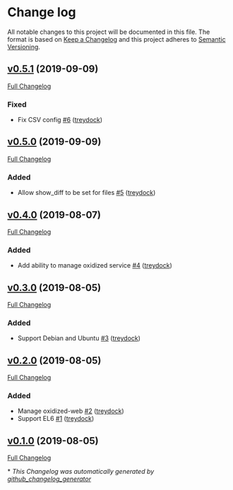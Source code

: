 # Change log

All notable changes to this project will be documented in this file. The format is based on [Keep a Changelog](http://keepachangelog.com/en/1.0.0/) and this project adheres to [Semantic Versioning](http://semver.org).

## [v0.5.1](https://github.com/treydock/puppet-module-oxidized/tree/v0.5.1) (2019-09-09)

[Full Changelog](https://github.com/treydock/puppet-module-oxidized/compare/v0.5.0...v0.5.1)

### Fixed

- Fix CSV config [\#6](https://github.com/treydock/puppet-module-oxidized/pull/6) ([treydock](https://github.com/treydock))

## [v0.5.0](https://github.com/treydock/puppet-module-oxidized/tree/v0.5.0) (2019-09-09)

[Full Changelog](https://github.com/treydock/puppet-module-oxidized/compare/v0.4.0...v0.5.0)

### Added

- Allow show\_diff to be set for files [\#5](https://github.com/treydock/puppet-module-oxidized/pull/5) ([treydock](https://github.com/treydock))

## [v0.4.0](https://github.com/treydock/puppet-module-oxidized/tree/v0.4.0) (2019-08-07)

[Full Changelog](https://github.com/treydock/puppet-module-oxidized/compare/v0.3.0...v0.4.0)

### Added

- Add ability to manage oxidized service [\#4](https://github.com/treydock/puppet-module-oxidized/pull/4) ([treydock](https://github.com/treydock))

## [v0.3.0](https://github.com/treydock/puppet-module-oxidized/tree/v0.3.0) (2019-08-05)

[Full Changelog](https://github.com/treydock/puppet-module-oxidized/compare/v0.2.0...v0.3.0)

### Added

- Support Debian and Ubuntu [\#3](https://github.com/treydock/puppet-module-oxidized/pull/3) ([treydock](https://github.com/treydock))

## [v0.2.0](https://github.com/treydock/puppet-module-oxidized/tree/v0.2.0) (2019-08-05)

[Full Changelog](https://github.com/treydock/puppet-module-oxidized/compare/v0.1.0...v0.2.0)

### Added

- Manage oxidized-web [\#2](https://github.com/treydock/puppet-module-oxidized/pull/2) ([treydock](https://github.com/treydock))
- Support EL6 [\#1](https://github.com/treydock/puppet-module-oxidized/pull/1) ([treydock](https://github.com/treydock))

## [v0.1.0](https://github.com/treydock/puppet-module-oxidized/tree/v0.1.0) (2019-08-05)

[Full Changelog](https://github.com/treydock/puppet-module-oxidized/compare/f0dbdaa7fd7a8747d0cf2d5d3700dd422af6e202...v0.1.0)



\* *This Changelog was automatically generated by [github_changelog_generator](https://github.com/skywinder/Github-Changelog-Generator)*
